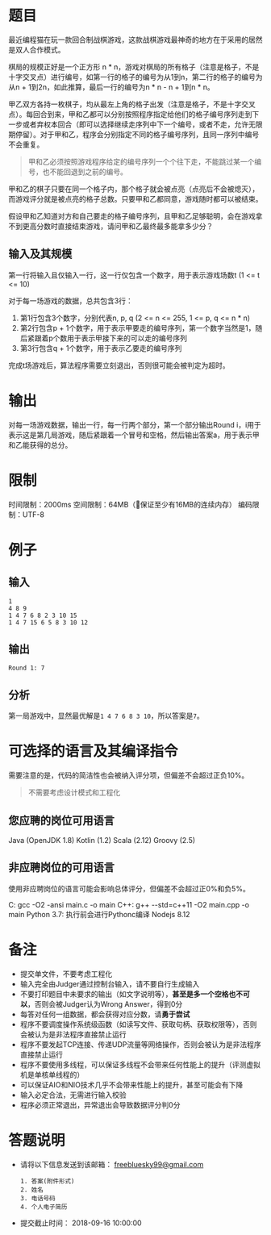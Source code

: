#  题目

最近编程猫在玩一款回合制战棋游戏，这款战棋游戏最神奇的地方在于采用的居然是双人合作模式。

棋局的规模正好是一个正方形 n * n，游戏对棋局的所有格子（注意是格子，不是十字交叉点）进行编号，如第一行的格子的编号为从1到n，第二行的格子的编号为从n + 1到2n，如此推算，最后一行的编号为n * n - n + 1到n * n。

甲乙双方各持一枚棋子，均从最左上角的格子出发（注意是格子，不是十字交叉点）。每回合到来，甲和乙都可以分别按照程序指定给他们的格子编号序列走到下一步或者弃权本回合（即可以选择继续走序列中下一个编号，或者不走，允许无限期停留）。对于甲和乙，程序会分别指定不同的格子编号序列，且同一序列中编号不会重复。

> 甲和乙必须按照游戏程序给定的编号序列一个个往下走，不能跳过某一个编号，也不能回退到之前的编号。

甲和乙的棋子只要在同一个格子内，那个格子就会被点亮（点亮后不会被熄灭），而游戏评分就是被点亮的格子总数。只要甲和乙都同意，游戏随时都可以被结束。

假设甲和乙知道对方和自己要走的格子编号序列，且甲和乙足够聪明，会在游戏拿不到更高分数时直接结束游戏，请问甲和乙最终最多能拿多少分？

## 输入及其规模

第一行将输入且仅输入一行，这一行仅包含一个数字，用于表示游戏场数t (1 &lt;= t &lt;= 10)

对于每一场游戏的数据，总共包含3行：

1. 第1行包含3个数字，分别代表n, p, q (2 &lt;= n &lt;= 255, 1 &lt;= p, q &lt;= n * n)
2. 第2行包含p + 1个数字，用于表示甲要走的编号序列，第一个数字当然是1，随后紧跟着p个数用于表示甲接下来的可以走的编号序列
3. 第3行包含q + 1个数字，用于表示乙要走的编号序列

完成t场游戏后，算法程序需要立刻退出，否则很可能会被判定为超时。

# 输出

对每一场游戏数据，输出一行，每一行两个部分，第一个部分输出Round i，i用于表示这是第几局游戏，随后紧跟着一个冒号和空格，然后输出答案a，用于表示甲和乙能获得的总分。

# 限制

时间限制：2000ms
空间限制：64MB（保证至少有16MB的连续内存）
编码限制：UTF-8

# 例子

## 输入

```
1
4 8 9
1 4 7 6 8 2 3 10 15
1 4 7 15 6 5 8 3 10 12
```

## 输出

```
Round 1: 7
```

## 分析

第一局游戏中，显然最优解是`1 4 7 6 8 3 10`，所以答案是`7`。

# 可选择的语言及其编译指令

需要注意的是，代码的简洁性也会被纳入评分项，但偏差不会超过正负10%。

> 不需要考虑设计模式和工程化

## 您应聘的岗位可用语言

Java (OpenJDK 1.8)
Kotlin (1.2)
Scala (2.12)
Groovy (2.5)

## 非应聘岗位的可用语言

使用非应聘岗位的语言可能会影响总体评分，但偏差不会超过正0%和负5%。

C: gcc -O2 -ansi main.c -o main
C++: g++ --std=c++11 -O2 main.cpp -o main
Python 3.7: 执行前会进行Pythonc编译
Nodejs 8.12

# 备注

- 提交单文件，不要考虑工程化
- 输入完全由Judger通过控制台输入，请不要自行生成输入
- 不要打印题目中未要求的输出（如文字说明等），**甚至是多一个空格也不可以**，否则会被Judger认为Wrong Answer，得到0分
- 每答对任何一组数据，都会获得对应分数，请**勇于尝试**
- 程序不要调度操作系统级函数（如读写文件、获取句柄、获取权限等），否则会被认为是非法程序直接禁止运行
- 程序不要发起TCP连接、传递UDP流量等网络操作，否则会被认为是非法程序直接禁止运行
- 程序不要使用多线程，可以保证多线程不会带来任何性能上的提升（评测虚拟机是单核单线程的）
- 可以保证AIO和NIO技术几乎不会带来性能上的提升，甚至可能会有下降
- 输入必定合法，无需进行输入校验
- 程序必须正常退出，异常退出会导致数据评分判0分



# 答题说明
 - 请将以下信息发送到该邮箱： freebluesky99@gmail.com
 
	   1. 答案(附件形式)
	   2. 姓名
	   3. 电话号码
	   4. 个人电子简历
	   
- 提交截止时间： 2018-09-16 10:00:00 
